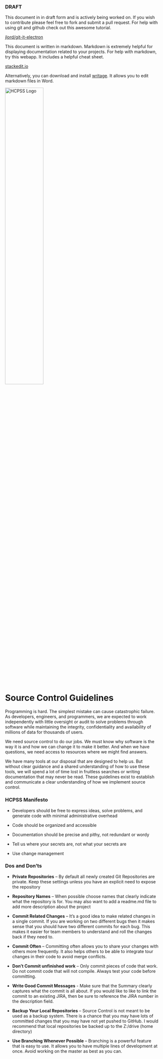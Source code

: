 ### DRAFT

This document in in draft form and is actively being worked on. If you wish to
contribute please feel free to fork and submit a pull request. For help with
using git and github check out this awesome tutorial.

[jlord/git-it-electron](https://github.com/jlord/git-it-electron)

This document is written in markdown. Markdown is extremely helpful for
displaying documentation related to your projects. For help with markdown, try
this webapp. It includes a helpful cheat sheet.

[stackedit.io](https://stackedit.io/app)

Alternatively, you can download and install [writage](http://www.writage.com/).
It allows you to edit markdown files in Word.

<img src="https://hcpss.me/images/hcpss-logo.svg" alt="HCPSS Logo" width="50%" />

Source Control Guidelines
=========================

Programming is hard. The simplest mistake can cause catastrophic failure. As
developers, engineers, and programmers, we are expected to work independently
with little oversight or audit to solve problems through software while
maintaining the integrity, confidentiality and availability of millions of data
for thousands of users.

We need source control to do our jobs. We must know why software is the way it
is and how we can change it to make it better. And when we have questions, we
need access to resources where we might find answers.

We have many tools at our disposal that are designed to help us. But without
clear guidance and a shared understanding of how to use these tools, we will
spend a lot of time lost in fruitless searches or writing documentation that may
never be read. These guidelines exist to establish and communicate a clear
understanding of how we implement source control.

### HCPSS Manifesto

-   Developers should be free to express ideas, solve problems, and generate
    code with minimal administrative overhead

-   Code should be organized and accessible

-   Documentation should be precise and pithy, not redundant or wordy

-   Tell us where your secrets are, not what your secrets are

-   Use change management

### Dos and Don’ts

-   **Private Repositories** – By default all newly created Git Repositories are
    private. Keep these settings unless you have an explicit need to expose the
    repository

-   **Repository Names** – When possible choose names that clearly indicate what
    the repository is for. You may also want to add a readme.md file to add more
    description about the project

-   **Commit Related Changes** – It’s a good idea to make related changes in a
    single commit. If you are working on two different bugs then it makes sense
    that you should have two different commits for each bug. This makes it
    easier for team members to understand and roll the changes back if they need
    to.

-   **Commit Often** – Committing often allows you to share your changes with
    others more frequently. It also helps others to be able to integrate tour
    changes in their code to avoid merge conflicts.

-   **Don’t Commit unfinished work** – Only commit pieces of code that work. Do
    not commit code that will not compile. Always test your code before
    committing.

-   **Write Good Commit Messages** - Make sure that the Summary clearly captures
    what the commit is all about. If you would like to like to link the commit
    to an existing JIRA, then be sure to reference the JIRA number in the
    description field.

-   **Backup Your Local Repositories** – Source Control is not meant to be used
    as a backup system. There is a chance that you may have lots of committed
    changes that you may have not yet pushed to GitHub. I would recommend that
    local repositories be backed up to the Z:/drive (home directory)

-   **Use Branching Whenever Possible** – Branching is a powerful feature that
    is easy to use. It allows you to have multiple lines of development at once.
    Avoid working on the master as best as you can.
